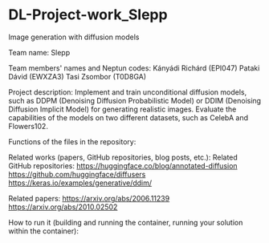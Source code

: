 # DL-Project-work_Slepp
Image generation with diffusion models

Team name: Slepp

Team members' names and Neptun codes: 
  Kányádi Richárd (EPI047)
  Pataki Dávid (EWXZA3)
  Tasi Zsombor (T0D8GA)
  
Project description:
  Implement and train unconditional diffusion models, such as DDPM (Denoising Diffusion Probabilistic Model) or DDIM (Denoising Diffusion Implicit Model) for generating realistic images. Evaluate the capabilities of the models on two different datasets, such as CelebA and Flowers102.

Functions of the files in the repository:
  

Related works (papers, GitHub repositories, blog posts, etc.):
  Related GitHub repositories:
    https://huggingface.co/blog/annotated-diffusion
    https://github.com/huggingface/diffusers
    https://keras.io/examples/generative/ddim/

  Related papers:
    https://arxiv.org/abs/2006.11239
    https://arxiv.org/abs/2010.02502


How to run it (building and running the container, running your solution within the container):

